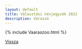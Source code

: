 ```yaml
---
layout: default
title: Választási névjegyzék 2022
description: Váraszó
---
```


{% include Vaaraszoo.html %}

[Vissza](./)
